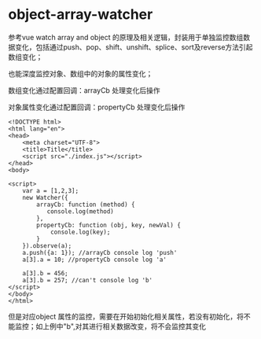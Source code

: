 # object-array-watcher
参考vue watch array and object 的原理及相关逻辑，封装用于单独监控数组数据变化，包括通过push、pop、shift、unshift、splice、sort及reverse方法引起数组变化；

也能深度监控对象、数组中的对象的属性变化；

数组变化通过配置回调：arrayCb 处理变化后操作

对象属性变化通过配置回调：propertyCb 处理变化后操作

```
<!DOCTYPE html>
<html lang="en">
<head>
    <meta charset="UTF-8">
    <title>Title</title>
    <script src="./index.js"></script>
</head>
<body>

<script>
    var a = [1,2,3];
    new Watcher({
        arrayCb: function (method) {
           console.log(method)
        },
        propertyCb: function (obj, key, newVal) {
            console.log(key);
        }
    }).observe(a);
    a.push({a: 1}); //arrayCb console log 'push'
    a[3].a = 10; //propertyCb console log 'a'

    a[3].b = 456;
    a[3].b = 257; //can't console log 'b'
</script>
</body>
</html>

```

但是对应object 属性的监控，需要在开始初始化相关属性，若没有初始化，将不能监控；如上例中"b",对其进行相关数据改变，将不会监控其变化


